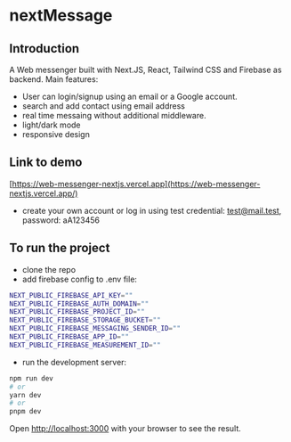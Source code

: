 # nextMessage

## Introduction

A Web messenger built with Next.JS, React, Tailwind CSS and Firebase as backend.
Main features:

- User can login/signup using an email or a Google account.
- search and add contact using email address
- real time messaing without additional middleware.
- light/dark mode
- responsive design

## Link to demo

[https://web-messenger-nextjs.vercel.app](https://web-messenger-nextjs.vercel.app/)

- create your own account or log in using test credential:
  test@mail.test, password: aA123456

## To run the project

- clone the repo
- add firebase config to .env file:

```bash
NEXT_PUBLIC_FIREBASE_API_KEY=""
NEXT_PUBLIC_FIREBASE_AUTH_DOMAIN=""
NEXT_PUBLIC_FIREBASE_PROJECT_ID=""
NEXT_PUBLIC_FIREBASE_STORAGE_BUCKET=""
NEXT_PUBLIC_FIREBASE_MESSAGING_SENDER_ID=""
NEXT_PUBLIC_FIREBASE_APP_ID=""
NEXT_PUBLIC_FIREBASE_MEASUREMENT_ID=""
```

- run the development server:

```bash
npm run dev
# or
yarn dev
# or
pnpm dev
```

Open [http://localhost:3000](http://localhost:3000) with your browser to see the result.



